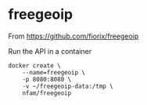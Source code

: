 # freegeoip
From https://github.com/fiorix/freegeoip

Run the API in a container
~~~
docker create \
    --name=freegeoip \
    -p 8080:8080 \
    -v ~/freegeoip-data:/tmp \
    nfam/freegeoip
~~~